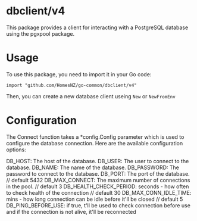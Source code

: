 # dbclient/v4

This package provides a client for interacting with a PostgreSQL database using the pgxpool package.

# Usage

To use this package, you need to import it in your Go code:
```
import "github.com/HomesNZ/go-common/dbclient/v4"
```

Then, you can create a new database client useing `New` or `NewFromEnv`

# Configuration
The Connect function takes a *config.Config parameter which is used to configure the database connection. Here are the available configuration options:

DB_HOST: The host of the database.
DB_USER: The user to connect to the database.
DB_NAME: The name of the database.
DB_PASSWORD: The password to connect to the database.
DB_PORT: The port of the database. // default 5432
DB_MAX_CONNECT: The maximum number of connections in the pool. // default 3
DB_HEALTH_CHECK_PERIOD: seconds - how often to check health of the connection // default 30
DB_MAX_CONN_IDLE_TIME: mins - how long connection can be idle before it'll be closed // default 5
DB_PING_BEFORE_USE:  if true, t'll be used to check connection before use and if the connection is not alive, it'll be reconnected